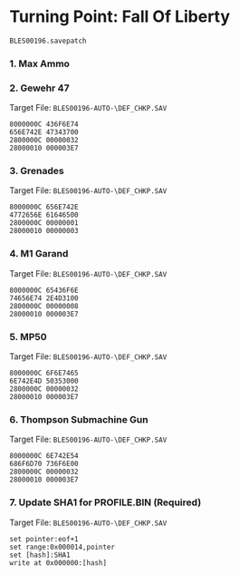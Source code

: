 #  Turning Point: Fall Of Liberty 

`BLES00196.savepatch`

### 1. Max Ammo
### 2. Gewehr 47

Target File: `BLES00196-AUTO-\DEF_CHKP.SAV`

```
8000000C 436F6E74
656E742E 47343700
2800000C 00000032
28000010 000003E7
```

### 3. Grenades

Target File: `BLES00196-AUTO-\DEF_CHKP.SAV`

```
8000000C 656E742E
4772656E 61646500
2800000C 00000001
28000010 00000003
```

### 4. M1 Garand

Target File: `BLES00196-AUTO-\DEF_CHKP.SAV`

```
8000000C 65436F6E
74656E74 2E4D3100
2800000C 00000008
28000010 000003E7
```

### 5. MP50

Target File: `BLES00196-AUTO-\DEF_CHKP.SAV`

```
8000000C 6F6E7465
6E742E4D 50353000
2800000C 00000032
28000010 000003E7
```

### 6. Thompson Submachine Gun

Target File: `BLES00196-AUTO-\DEF_CHKP.SAV`

```
8000000C 6E742E54
686F6D70 736F6E00
2800000C 00000032
28000010 000003E7
```

### 7. Update SHA1 for PROFILE.BIN (Required)

Target File: `BLES00196-AUTO-\DEF_CHKP.SAV`

```
set pointer:eof+1
set range:0x000014,pointer
set [hash]:SHA1
write at 0x000000:[hash]
```

